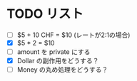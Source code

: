 # TODO リスト

- [ ] $5 + 10 CHF = $10 (レートが2:1の場合)
- [x] $5 * 2 = $10
- [ ] amount を private にする
- [x] Dollar の副作用をどうする？
- [ ] Money の丸め処理をどうする？
